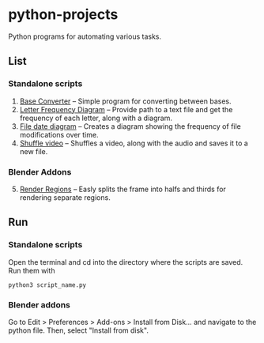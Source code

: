 # python-projects
Python programs for automating various tasks.

## List
### Standalone scripts
1. [Base Converter](base_converter.py) – Simple program for converting between bases.
2. [Letter Frequency Diagram](letter_frequency_diagram.py) – Provide path to a text file and get the frequency of each letter, along with a diagram.
3. [File date diagram](file_date_diagram.py) – Creates a diagram showing the frequency of file modifications over time.
4. [Shuffle video](shuffle_video.py) – Shuffles a video, along with the audio and saves it to a new file.
### Blender Addons
5. [Render Regions](BlenderAddons/render_regions.py) – Easly splits the frame into halfs and thirds for rendering separate regions.

## Run
### Standalone scripts
Open the terminal and cd into the directory where the scripts are saved. Run them with
```
python3 script_name.py
```
### Blender addons
Go to Edit > Preferences > Add-ons > Install from Disk… and navigate to the python file. Then, select "Install from disk".
